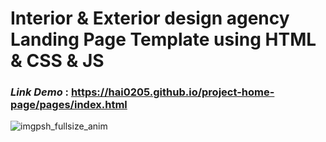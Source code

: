 
# Interior & Exterior design agency Landing Page Template using HTML & CSS & JS
### *Link Demo* : https://hai0205.github.io/project-home-page/pages/index.html

![imgpsh_fullsize_anim](https://user-images.githubusercontent.com/88571681/198884512-f1c544b8-4caa-4127-8213-00b8f98a56ac.jpg)
